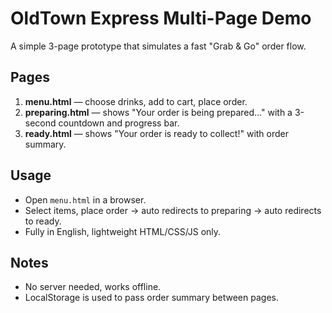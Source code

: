 # OldTown Express Multi-Page Demo

A simple 3-page prototype that simulates a fast "Grab & Go" order flow.

## Pages
1. **menu.html** — choose drinks, add to cart, place order.
2. **preparing.html** — shows "Your order is being prepared..." with a 3-second countdown and progress bar.
3. **ready.html** — shows "Your order is ready to collect!" with order summary.

## Usage
- Open `menu.html` in a browser.
- Select items, place order → auto redirects to preparing → auto redirects to ready.
- Fully in English, lightweight HTML/CSS/JS only.

## Notes
- No server needed, works offline.
- LocalStorage is used to pass order summary between pages.
